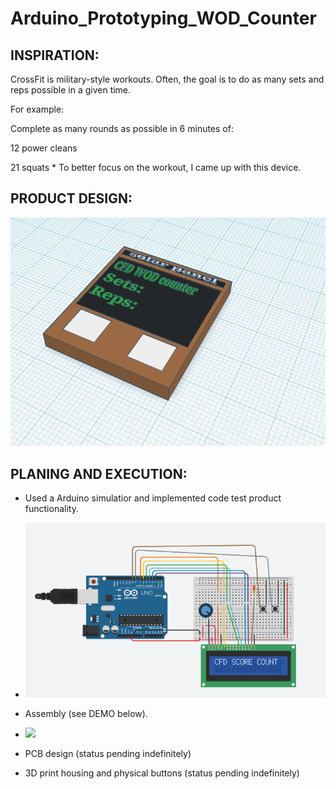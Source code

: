 # Arduino_Prototyping_WOD_Counter
## INSPIRATION:
  <p> CrossFit is military-style workouts. Often, the goal is to do as many sets and reps possible in a given time.<br>
  <p> For example: <br> 
    <p> Complete as many rounds as possible in 6 minutes of: <br>
     <p> 12 power cleans
     <p> 21 squats
  * To better focus on the workout, I came up with this device.

## PRODUCT DESIGN:

<img src="https://github.com/Haody1064/Arduino_WOD_Counter/blob/main/gif_and_images/WOD_counter_3D_design.png" />

## PLANING AND EXECUTION:
* Used a Arduino simulatior and implemented code test product functionality.
* <img src="https://github.com/Haody1064/Arduino_WOD_Counter/blob/main/gif_and_images/CircuitSimulation.png" />
  
* Assembly (see DEMO below).
* <img src="https://github.com/Haody1064/Arduino_WOD_Counter/blob/main/gif_and_images/ezgif.com-gif-maker.gif" />
* PCB design (status pending indefinitely) 
* 3D print housing and physical buttons (status pending indefinitely)
